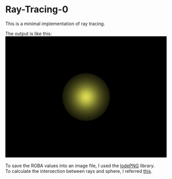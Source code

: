 # Ray-Tracing-0                                       
This is  a minimal implementation of ray tracing.                      

The output is like this:                                         
![output](test.png)

To save the RGBA values into an image file, I used the [lodePNG](http://lodev.org/lodepng) library.                     
To calculate the intersection between rays and sphere, I referred [this](https://www.siggraph.org/education/materials/HyperGraph/raytrace/rtinter1.htm).

